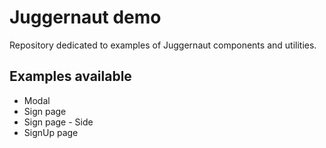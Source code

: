 # Juggernaut demo

Repository dedicated to examples of Juggernaut components and utilities.

## Examples available

- Modal
- Sign page
- Sign page - Side
- SignUp page

